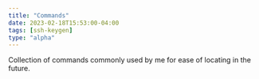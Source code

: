```yaml
---
title: "Commands"
date: 2023-02-18T15:53:00-04:00
tags: [ssh-keygen]
type: "alpha"
---
```

Collection of commands commonly used by me for ease of locating in the future.
